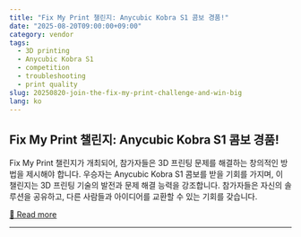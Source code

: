 ```yaml
---
title: "Fix My Print 챌린지: Anycubic Kobra S1 콤보 경품!"
date: "2025-08-20T09:00:00+09:00"
category: vendor
tags:
  - 3D printing
  - Anycubic Kobra S1
  - competition
  - troubleshooting
  - print quality
slug: 20250820-join-the-fix-my-print-challenge-and-win-big
lang: ko
---
```


## Fix My Print 챌린지: Anycubic Kobra S1 콤보 경품!
Fix My Print 챌린지가 개최되어, 참가자들은 3D 프린팅 문제를 해결하는 창의적인 방법을 제시해야 합니다. 우승자는 Anycubic Kobra S1 콤보를 받을 기회를 가지며, 이 챌린지는 3D 프린팅 기술의 발전과 문제 해결 능력을 강조합니다. 참가자들은 자신의 솔루션을 공유하고, 다른 사람들과 아이디어를 교환할 수 있는 기회를 갖습니다.

[🔗 Read more](https://store.anycubic.com/blogs/news/fix-my-print-challenge-win-a-anycubic-kobra-s1c)

---